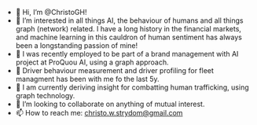 - 👋 Hi, I’m @ChristoGH!
- 👀 I’m interested in all things AI, the behaviour of humans and all things graph (network) related.  I have a long history in the financial markets, and machine learning in this cauldron of human sentiment has always been a longstanding passion of mine!
- 🌱 I was recently employed to be part of a brand management with AI project at ProQuou AI, using a graph approach.
- 🌱 Driver behaviour measurement and driver profiling for fleet managment has been with me fo the last 5y.
- 🌱 I am currently deriving insight for combatting human trafficking, using graph technology.
- 💞️ I’m looking to collaborate on anything of mutual interest.
- 📫 How to reach me: christo.w.strydom@gmail.com

<!---
ChristoGH/ChristoGH is a ✨ special ✨ repository because its `README.md` (this file) appears on your GitHub profile.
You can click the Preview link to take a look at your changes.
--->

